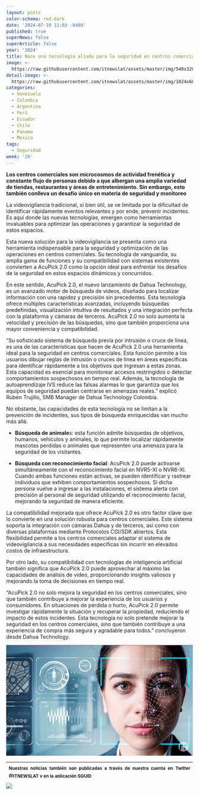 ```yaml
---
layout: posts
color-schema: red-dark
date: '2024-07-19 11:03 -0400'
published: true
superNews: false
superArticle: false
year: '2024'
title: Nace una tecnología aliada para la seguridad en centros comerciales
image: >-
  https://raw.githubusercontent.com/itnewslat/assets/master/img/540x320/videovigilancia-p.jpg
detail-image: >-
  https://raw.githubusercontent.com/itnewslat/assets/master/img/1024x680/videovigilancia-g.jpg
categories:
  - Venezuela
  - Colombia
  - Argentina
  - Perú
  - Ecuador
  - Chile
  - Panama
  - Mexico
tags:
  - Seguridad
week: '29'
---
```

**Los centros comerciales son microcosmos de actividad frenética y constante flujo de personas debido a que albergan una amplia variedad de tiendas, restaurantes y áreas de entretenimiento. Sin embargo, esto también conlleva un desafío único en materia de seguridad y monitoreo**

La videovigilancia tradicional, si bien útil, se ve limitada por la dificultad de identificar rápidamente eventos relevantes y por ende, prevenir incidentes. Es aquí donde las nuevas tecnologías, emergen como herramientas invaluables para optimizar las operaciones y garantizar la seguridad de estos espacios.

Esta nueva solución para la videovigilancia se presenta como una herramienta indispensable para la seguridad y optimización de las operaciones en centros comerciales. Su tecnología de vanguardia, su amplia gama de funciones y su compatibilidad con sistemas existentes convierten a AcuPick 2.0 como la opción ideal para enfrentar los desafíos de la seguridad en estos espacios dinámicos y concurridos.

En este sentido, AcuPick 2.0, el nuevo lanzamiento de Dahua Technology, es un avanzado motor de búsqueda de videos, diseñado para localizar información con una rapidez y precisión sin precedentes. Esta tecnología ofrece múltiples características avanzadas, incluyendo búsquedas predefinidas, visualización intuitiva de resultados y una integración perfecta con la plataforma y cámaras de terceros. AcuPick 2.0 no solo aumenta la velocidad y precisión de las búsquedas, sino que también proporciona una mayor conveniencia y compatibilidad.

“Su sofisticado sistema de búsqueda previa por intrusión o cruce de línea, es una de las características que hacen de AcuPick 2.0 una herramienta ideal para la seguridad en centros comerciales. Esta función permite a los usuarios dibujar reglas de intrusión o cruces de línea en áreas específicas para identificar rápidamente a los objetivos que ingresan a estas zonas. Esta capacidad es esencial para monitorear accesos restringidos o detectar comportamientos sospechosos en tiempo real. Además, la tecnología de autoaprendizaje IVS reduce las falsas alarmas lo que garantiza que los equipos de seguridad puedan centrarse en amenazas reales.” explicó Rubén Trujillo, SMB Manager de Dahua Technology Colombia. 

No obstante, las capacidades de esta tecnología no se limitan a la prevención de incidentes, sus tipos de búsqueda enriquecidas van mucho más allá. 

- **Búsqueda de animale**s: esta función admite búsquedas de objetivos, humanos, vehículos y animales, lo que permite localizar rápidamente mascotas perdidas o animales que representen una amenaza para la seguridad de los visitantes. 

- **Búsqueda con reconocimiento facial**: AcuPick 2.0 puede activarse simultáneamente con el reconocimiento facial en NVR5-XI o NVR6-XI. Cuando ambas funciones están activas, se pueden identificar y rastrear individuos que exhiben comportamientos sospechosos. Si dicha persona vuelve a ingresar a las instalaciones, el sistema alerta con precisión al personal de seguridad utilizando el reconocimiento facial, mejorando la seguridad de manera eficiente.

La compatibilidad mejorada que ofrece AcuPick 2.0 es otro factor clave que lo convierte en una solución robusta para centros comerciales. Este sistema soporta la integración con cámaras Dahua y de terceros, así como con diversas plataformas mediante Protocolos CGI/SDK abiertos. Esta flexibilidad permite a los centros comerciales adaptar el sistema de videovigilancia a sus necesidades específicas sin incurrir en elevados costos de infraestructura. 

Por otro lado, su compatibilidad con tecnologías de inteligencia artificial también significa que AcuPick 2.0 puede aprovechar al máximo las capacidades de análisis de video, proporcionando insights valiosos y mejorando la toma de decisiones en tiempo real.

“AcuPick 2.0 no solo mejora la seguridad en los centros comerciales, sino que también contribuye a mejorar la experiencia de los usuarios y consumidores. En situaciones de pérdida o hurto, AcuPick 2.0 permite investigar rápidamente la situación y recuperar la propiedad, reduciendo el impacto de estos incidentes. Esta tecnología no solo pretende mejorar la seguridad en los centros comerciales, sino que también contribuye a una experiencia de compra más segura y agradable para todos.” concluyeron desde Dahua Technology. 

![](https://raw.githubusercontent.com/itnewslat/assets/master/img/540x320/videovigilancia-p.jpg)

<table style="height: 42px;" width="569">
<tbody>
<tr>
<td style="text-align: justify;"><sub><strong>Nuestras noticias también son publicadas a través de nuestra cuenta en Twitter <a href="https://twitter.com/itnewslat?lang=es">@ITNEWSLAT</a> y en la aplicación <a href="https://squidapp.co/en/">SQUID</a></strong></sub></td>
</tr>
</tbody>
</table>

<img src="https://tracker.metricool.com/c3po.jpg?hash=56f88a41e39ab42c063cc51676587a04"/>
